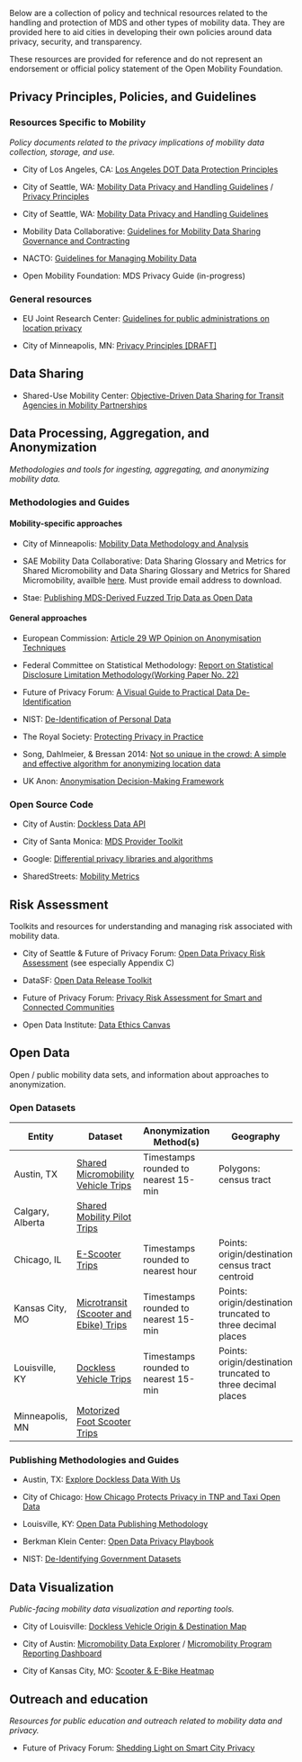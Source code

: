 Below are a collection of policy and technical resources related to the handling and protection of MDS and other types of mobility data. They are provided here to aid cities in developing their own policies around data privacy, security, and transparency.

These resources are provided for reference and do not represent an endorsement or official policy statement of the Open Mobility Foundation.

## Privacy Principles, Policies, and Guidelines

### Resources Specific to Mobility

_Policy documents related to the privacy implications of mobility data collection, storage, and use._

- City of Los Angeles, CA: [Los Angeles DOT Data Protection Principles](https://ladot.io/wp-content/uploads/2019/03/LADOT_Data_Protection_Principles-1.pdf)

- City of Seattle, WA: [Mobility Data Privacy and Handling Guidelines](https://www.seattle.gov/Documents/Departments/SDOT/NewMobilityProgram/Mobility_Data_Guidelines_01142020.pdf) / [Privacy Principles](https://www.seattle.gov/Documents/Departments/InformationTechnology/City-of-Seattle-Privacy-Principles-FINAL.pdf)

- City of Seattle, WA: [Mobility Data Privacy and Handling Guidelines](https://www.seattle.gov/Documents/Departments/SDOT/NewMobilityProgram/Mobility_Data_Guidelines_01142020.pdf)

- Mobility Data Collaborative: [Guidelines for Mobility Data Sharing Governance and Contracting](https://saemobilus.sae.org/content/MDC00001202004/)

- NACTO: [Guidelines for Managing Mobility Data](https://nacto.org/managingmobilitydata/)

- Open Mobility Foundation: MDS Privacy Guide (in-progress)

### General resources

- EU Joint Research Center: [Guidelines for public administrations on location privacy](https://joinup.ec.europa.eu/sites/default/files/news/attachment/jrc103110_1-dc246-d3.2_eulf_guideline_on_location_privacy_v1.00_final_-_pubsy.pdf)

- City of Minneapolis, MN: [Privacy Principles [DRAFT]](http://www.minneapolismn.gov/www/groups/public/@council/documents/webcontent/data-privacy-principles.pdf)

## Data Sharing

- Shared-Use Mobility Center: [Objective-Driven Data Sharing for Transit Agencies in Mobility Partnerships](https://learn.sharedusemobilitycenter.org/overview/white-paper-objective-driven-data-sharing-for-transit-agencies-in-mobility-partnerships/)

## Data Processing, Aggregation, and Anonymization

_Methodologies and tools for ingesting, aggregating, and anonymizing mobility data._

### Methodologies and Guides

#### Mobility-specific approaches

- City of Minneapolis: [Mobility Data Methodology and Analysis](http://www.minneapolismn.gov/www/groups/public/@publicworks/documents/webcontent/wcmsp-218311.pdf)

- SAE Mobility Data Collaborative: Data Sharing Glossary and Metrics for Shared Micromobility and Data Sharing Glossary and Metrics for Shared Micromobility, availble [here](https://mdc.sae-itc.com/#work). Must provide email address to download.

- Stae: [Publishing MDS-Derived Fuzzed Trip Data as Open Data](https://support.municipal.systems/hc/en-us/articles/360048160613-Publishing-MDS-Derived-Fuzzed-Trip-Data-as-Open-Data-while-Protecting-Rider-Privacy)

#### General approaches

- European Commission: [Article 29 WP Opinion on Anonymisation Techniques](https://ec.europa.eu/justice/article-29/documentation/opinion-recommendation/files/2014/wp216_en.pdf)

- Federal Committee on Statistical Methodology: [Report on Statistical Disclosure Limitation Methodology(Working Paper No. 22)](https://www.hhs.gov/sites/default/files/spwp22.pdf)

- Future of Privacy Forum: [A Visual Guide to Practical Data De-Identification](https://fpf.org/2016/04/25/a-visual-guide-to-practical-data-de-identification/)

- NIST: [De-Identification of Personal Data](http://nvlpubs.nist.gov/nistpubs/ir/2015/NIST.IR.8053.pdf)

- The Royal Society: [Protecting Privacy in Practice](https://royalsociety.org/-/media/policy/projects/privacy-enhancing-technologies/privacy-enhancing-technologies-report.pdf)

- Song, Dahlmeier, & Bressan 2014: [Not so unique in the crowd: A simple and effective algorithm for anonymizing location data](http://ceur-ws.org/Vol-1225/pir2014_submission_11.pdf)

- UK Anon: [Anonymisation Decision-Making Framework](http://ukanon.net/wp-content/uploads/2015/05/The-Anonymisation-Decision-making-Framework.pdf)

### Open Source Code

- City of Austin: [Dockless Data API](https://github.com/cityofaustin/atd-dockless-api)

- City of Santa Monica: [MDS Provider Toolkit](https://github.com/CityofSantaMonica/mds-provider/tree/master/mds)

- Google: [Differential privacy libraries and algorithms](https://github.com/google/differential-privacy/)

- SharedStreets: [Mobility Metrics](https://github.com/sharedstreets/mobility-metrics)

## Risk Assessment

Toolkits and resources for understanding and managing risk associated with mobility data.

- City of Seattle & Future of Privacy Forum: [Open Data Privacy Risk Assessment](https://fpf.org/wp-content/uploads/2018/01/FPF-Open-Data-Risk-Assessment-for-City-of-Seattle.pdf) (see especially Appendix C)

- DataSF: [Open Data Release Toolkit](https://drive.google.com/file/d/0B0jc1tmJAlTcR0RMV01PM2NyNDA/view)

- Future of Privacy Forum: [Privacy Risk Assessment for Smart and Connected Communities](https://drive.google.com/open?id=1-G0Hy9LWh-oeth1VMEba8pE91BTnr2oH)

- Open Data Institute: [Data Ethics Canvas](https://docs.google.com/document/d/1ug4Cc0BLn7XkvGVSC5YR_M8dU_nq4kA3a0rWVeiiars/edit)

## Open Data

Open / public mobility data sets, and information about approaches to anonymization.

### Open Datasets

| Entity           | Dataset                                                                                                                                     | Anonymization Method(s)              | Geography                                                    |
| ---------------- | ------------------------------------------------------------------------------------------------------------------------------------------- | ------------------------------------ | ------------------------------------------------------------ |
| Austin, TX       | [Shared Micromobility Vehicle Trips](https://data.austintexas.gov/Transportation-and-Mobility/Shared-Micromobility-Vehicle-Trips/7d8e-dm7r) | Timestamps rounded to nearest 15-min | Polygons: census tract                                       |
| Calgary, Alberta | [Shared Mobility Pilot Trips](https://data.calgary.ca/browse?q=shared%20mobility%20pilot&sortBy=relevance)                                  |                                      |
| Chicago, IL      | [E-Scooter Trips](https://data.cityofchicago.org/Transportation/E-Scooter-Trips-2019-Pilot/2kfw-zvte)                                       | Timestamps rounded to nearest hour   | Points: origin/destination census tract centroid             |
| Kansas City, MO  | [Microtransit (Scooter and Ebike) Trips](https://data.kcmo.org/Transportation/Microtransit-Scooter-and-Ebike-Trips/dy5n-ewk5)               | Timestamps rounded to nearest 15-min | Points: origin/destination truncated to three decimal places |
| Louisville, KY   | [Dockless Vehicle Trips](https://data.louisvilleky.gov/dataset/dockless-vehicles)                                                           | Timestamps rounded to nearest 15-min | Points: origin/destination truncated to three decimal places |
| Minneapolis, MN  | [Motorized Foot Scooter Trips](http://opendata.minneapolismn.gov/datasets/motorized-foot-scooter-trips-2018#__sid=js2)                      |

### Publishing Methodologies and Guides

- Austin, TX: [Explore Dockless Data With Us](https://medium.com/civiqueso/explore-dockless-data-with-austin-transportation-4a308aa5c18)

- City of Chicago: [How Chicago Protects Privacy in TNP and Taxi Open Data](http://dev.cityofchicago.org/open%20data/data%20portal/2019/04/12/tnp-taxi-privacy.html)

- Louisville, KY: [Open Data Publishing Methodology](https://github.com/louisvillemetro-innovation/dockless-open-data)

- Berkman Klein Center: [Open Data Privacy Playbook](https://cyber.harvard.edu/publications/2017/02/opendataprivacyplaybook)

- NIST: [De-Identifying Government Datasets](http://csrc.nist.gov/publications/drafts/800-188/sp800_188_draft.pdf)

## Data Visualization

_Public-facing mobility data visualization and reporting tools._

- City of Louisville: [Dockless Vehicle Origin & Destination Map](https://cdolabs-admin.carto.com/builder/f57ee92e-09c3-4efd-b7c0-3d561cc9e951/embed)

- City of Austin: [Micromobility Data Explorer](https://github.com/cityofaustin/atd-dockless-dataviz) / [Micromobility Program Reporting Dashboard](https://data.mobility.austin.gov/micromobility-data/)

- City of Kansas City, MO: [Scooter & E-Bike Heatmap](https://data.kcmo.org/Transportation/Scooter-E-Bike-Heatmap-end-trips-/44zy-nsnr)

## Outreach and education

_Resources for public education and outreach related to mobility data and privacy._

- Future of Privacy Forum: [Shedding Light on Smart City Privacy](https://fpf.org/wp-content/uploads/2017/03/smart-cities-infographic_updated.png)
